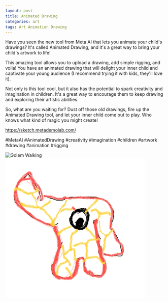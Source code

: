 ```yaml
---
layout: post
title: Animated Drawing
categories: art
tags: Art Animation Drawing
---
```


Have you seen the new tool from Meta AI that lets you animate your child's drawings? It's called Animated Drawing, and it's a great way to bring your child's artwork to life!

This amazing tool allows you to upload a drawing, add simple rigging, and voila! You have an animated drawing that will delight your inner child and captivate your young audience (I recommend trying it with kids, they'll love it).

Not only is this tool cool, but it also has the potential to spark creativity and imagination in children. It's a great way to encourage them to keep drawing and exploring their artistic abilities.

So, what are you waiting for? Dust off those old drawings, fire up the Animated Drawing tool, and let your inner child come out to play. Who knows what kind of magic you might create!

https://sketch.metademolab.com/

#MetaAI #AnimatedDrawing #creativity #imagination #children #artwork #drawing #animation #rigging

![Golem Walking](/assets/images/golem-walk.gif)
![Golem Dance](/assets/images/golem-dance.gif)